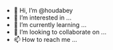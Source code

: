 - 👋 Hi, I’m @houdabey
- 👀 I’m interested in ...
- 🌱 I’m currently learning ...
- 💞️ I’m looking to collaborate on ...
- 📫 How to reach me ...

<!---
houdabey/houdabey is a ✨ special ✨ repository because its `README.md` (this file) appears on your GitHub profile.
You can click the Preview link to take a look at your changes.
--->
